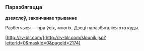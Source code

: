 ### Паразбягацца
**дзеяслоў, закончанае трыванне**

Разбегчыся — пра ўсіх, многіх. Дзеці паразбягаліся хто куды.

<a rel="author">[http://rv-blr.com/](http://rv-blr.com/slounik.jsp?letterId=0&maskId=0&pageId=2174)</a>
